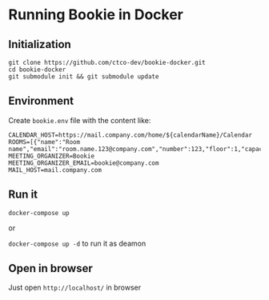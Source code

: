 # Running Bookie in Docker

## Initialization

```
git clone https://github.com/ctco-dev/bookie-docker.git
cd bookie-docker
git submodule init && git submodule update
```

## Environment

Create `bookie.env` file with the content like:

```
CALENDAR_HOST=https://mail.company.com/home/${calendarName}/Calendar
ROOMS=[{"name":"Room name","email":"room.name.123@company.com","number":123,"floor":1,"capacity":20}]
MEETING_ORGANIZER=Bookie
MEETING_ORGANIZER_EMAIL=bookie@company.com
MAIL_HOST=mail.company.com
```

## Run it

`docker-compose up`

or

`docker-compose up -d` to run it as deamon

## Open in browser

Just open `http://localhost/` in browser
